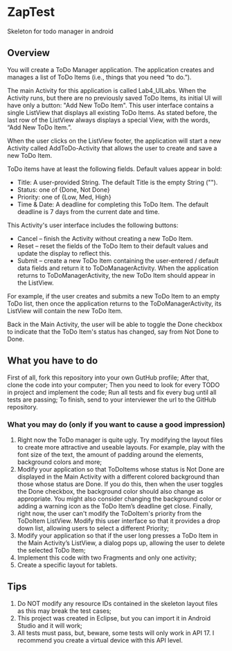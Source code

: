# ZapTest
Skeleton for todo manager in android

## Overview
You will create a ToDo Manager application. The application creates and manages a list of ToDo Items (i.e., things that you need “to do.”). 

The main Activity for this application is called Lab4_UILabs. When the Activity runs, but there are no previously saved ToDo Items, its initial UI will have only a button: "Add New ToDo Item". This user interface contains a single ListView that displays all existing ToDo Items. As stated before, the last row of the ListView always displays a special View, with the words, “Add New ToDo Item.”.

When the user clicks on the ListView footer, the application will start a new Activity called AddToDo-Activity that allows the user to create and save a new ToDo Item.

ToDo items have at least the following fields. Default values appear in bold:
* Title: A user-provided String. The default Title is the empty String ("").
* Status: one of {Done, Not Done}
* Priority: one of {Low, Med, High}
* Time & Date: A deadline for completing this ToDo Item. The default deadline is 7 days from the current date and time.

This Activity's user interface includes the following buttons:
* Cancel – finish the Activity without creating a new ToDo Item.
* Reset – reset the fields of the ToDo Item to their default values and update the display to reflect this.
* Submit – create a new ToDo Item containing the user-entered / default data fields and return it to ToDoManagerActivity. When the application returns to ToDoManagerActivity, the new ToDo Item should appear in the ListView.

For example, if the user creates and submits a new ToDo Item to an empty ToDo list, then once the application returns to the ToDoManagerActivity, its ListView will contain the new ToDo Item.

Back in the Main Activity, the user will be able to toggle the Done checkbox to indicate that the ToDo Item's status has changed, say from Not Done to Done.


## What you have to do
First of all, fork this repository into your own GutHub profile;
After that, clone the code into your computer;
Then you need to look for every TODO in project and implement the code;
Run all tests and fix every bug until all tests are passing;
To finish, send to your interviewer the url to the GitHub repository.

### What you may do (only if you want to cause a good impression)
1. Right now the ToDo manager is quite ugly. Try modifying the layout files to create more attractive and useable layouts. For example, play with the font size of the text, the amount of padding around the elements, background colors and more;
2. Modify your application so that ToDoItems whose status is Not Done are displayed in the Main Activity with a different colored background than those whose status are Done. If you do this, then when the user toggles the Done checkbox, the background color should also change as appropriate. You might also consider changing the background color or adding a warning icon as the ToDo Item’s deadline get close. Finally, right now, the user can't modify the ToDoItem's priority from the ToDoItem ListView. Modify this user interface so that it provides a drop down list, allowing users to select a different Priority;
3. Modify your application so that if the user long presses a ToDo Item in the Main Activity’s ListView, a dialog pops up, allowing the user to delete the selected ToDo Item;
4. Implement this code with two Fragments and only one activity;
5. Create a specific layout for tablets.

## Tips
1. Do NOT modify any resource IDs contained in the skeleton layout files as this may break the test cases;
2. This project was created in Eclipse, but you can import it in Android Studio and it will work;
3. All tests must pass, but, beware, some tests will only work in API 17. I recommend you create a virtual device with this API level.
